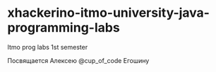 # xhackerino-itmo-university-java-programming-labs
Itmo prog labs 1st semester

Посвящается Алексею @cup_of_code Егошину
